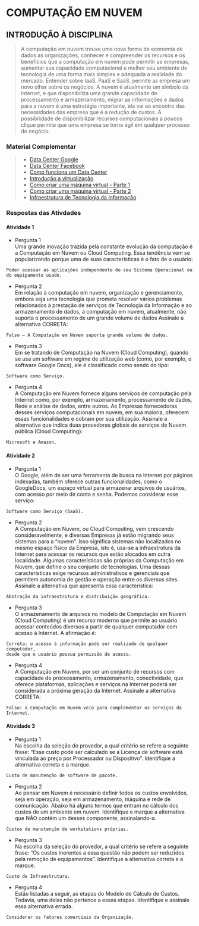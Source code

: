 # COMPUTAÇÃO EM NUVEM

## INTRODUÇÃO À DISCIPLINA

> A computação em nuvem trouxe uma nova forma de economia de dados as organizações, conhecer e compreender os recursos e os benefícios que a computação em nuvem pode permitir as empresas, aumentar sua capacidade computacional e melhor seu ambiente de tecnologia de uma forma mais simples e adequada a realidade do mercado. Entender sobre IaaS, PaaS e SaaS, permite as empresa um novo olhar sobre os negócios.
A nuvem é atualmente um símbolo da internet, e que disponibiliza uma grande capacidade de processamento e armazenamento, migrar as informações e dados para a nuvem é uma estratégia importante, ela vai ao encontro das necessidades das empresa que é a redução de custos. A possibilidade de disponibilizar recursos computacionais a poucos clique permite que uma empresa se torne ágil em qualquer processo de negócio.  

### Material Complementar  

>- [Data Center Google](https://www.youtube.com/watch?v=XZmGGAbHqa0)
>- [Data Center Facebook](https://www.youtube.com/watch?v=frzVtaNrHU0)
>- [Como funciona um Data Center](https://www.youtube.com/watch?v=jQx6wItPuSo)
>- [Introdução a virtualização](https://www.youtube.com/watch?v=XD1zl2m9wSU)
>- [Como criar uma máquina virtual - Parte 1](https://www.youtube.com/watch?v=xzOmCxZSQWw)
>- [Como criar uma máquina virtual - Parte 2](https://www.youtube.com/watch?v=vxzA77s3jlA)
>- [Infraestrutura de Tecnologia da Informação](https://www.youtube.com/watch?v=aB-JRipW4wY)

### Respostas das Ativdades

#### Atividade 1

- Pergunta 1  
Uma grande inovação trazida pela constante evolução da computação é a Computação em Nuvem ou Cloud Computing. Essa tendência vem se popularizando porque uma de suas características é o fato de o usuário:  

```"
Poder acessar as aplicações independente do seu Sistema Operacional ou do equipamento usado.
```

- Pergunta 2  
Em relação à computação em nuvem, organização e gerenciamento, embora seja uma tecnologia que prometa resolver vários problemas relacionados à prestação de serviços de Tecnologia da Informação e ao armazenamento de dados, a computação em nuvem, atualmente, não suporta o processamento de um grande volume de dados Assinale a alternativa CORRETA:  

```"
Falso – A Computação em Nuvem suporta grande volume de dados.
```

- Pergunta 3  
Em se tratando de Computação na Nuvem (Cloud Computing), quando se usa um software em regime de utilização web (como, por exemplo, o software Google Docs), ele é classificado como sendo do tipo:  

```"
Software como Serviço.
```

- Pergunta 4  
A Computação em Nuvem fornece alguns serviços de computação pela Internet como, por exemplo, armazenamento, processamento de dados, Rede e análise de dados, entre outros. As Empresas fornecedoras desses serviços computacionais em nuvem, em sua maioria, oferecem essas funcionalidades e cobram por sua utilização. Assinale a alternativa que indica duas provedoras globais de serviços de Nuvem pública (Cloud Computing):  

```"
Microsoft e Amazon.
```

#### Atividade 2

- Pergunta 1  
O Google, além de ser uma ferramenta de busca na Internet por páginas indexadas, também oferece outras funcionalidades, como o GoogleDocs, um espaço virtual para armazenar arquivos de usuários, com acesso por meio de conta e senha. Podemos considerar esse serviço:

```"
Software como Serviço (SaaS).
```

- Pergunta 2  
A Computação em Nuvem, ou Cloud Computing, vem crescendo consideravelmente, e diversas Empresas já estão migrando seus sistemas para a “nuvem”. Isso significa sistemas não localizados no mesmo espaço físico da Empresa, isto é, usa-se a infraestrutura da Internet para acessar os recursos que estão alocados em outra localidade. Algumas características são próprias da Computação em Nuvem, que define o seu conjunto de tecnologias. Uma dessas características exige recursos administrativos e gerenciais que permitem autonomia de gestão e operação entre os diversos sites. Assinale a alternativa que apresenta essa característica:

```"
Abstração da infraestrutura e distribuição geográfica.
```

- Pergunta 3  
O armazenamento de arquivos no modelo de Computação em Nuvem (Cloud Computing) é um recurso moderno que permite ao usuário acessar conteúdos diversos a partir de qualquer computador com acesso à Internet. A afirmação é:  

```"
Correta: o acesso à informação pode ser realizado de qualquer computador, 
desde que o usuário possua permissão de acesso.
```

- Pergunta 4  
A Computação em Nuvem, por ser um conjunto de recursos com capacidade de processamento, armazenamento, conectividade, que oferece plataformas, aplicações e serviços na Internet poderá ser considerada a próxima geração da Internet. Assinale a alternativa CORRETA:  

```"
Falso: a Computação em Nuvem veio para complementar os serviços da Internet.
```

#### Atividade 3

- Pergunta 1  
Na escolha da seleção do provedor, a qual critério se refere a seguinte frase: “Esse custo pode ser calculado se a Licença de software está vinculada ao preço por Processador ou Dispositivo”. Identifique a alternativa correta e a marque.  

```"
Custo de manutenção de software de pacote.
```

- Pergunta 2  
Ao pensar em Nuvem é necessário definir todos os custos envolvidos, seja em operação, seja em armazenamento, máquina e rede de comunicação. Abaixo há alguns termos que entram no cálculo dos custos de um ambiente em nuvem. Identifique e marque a alternativa que NÃO contém um desses componente, assinalando-a.

```"
Custos de manutenção de workstations próprias.
```

- Pergunta 3  
Na escolha da seleção do provedor, a qual critério se refere a seguinte frase: “Os custos inerentes a essa questão não podem ser reduzidos pela remoção de equipamentos”. Identifique a alternativa correta e a marque.

```"
Custo de Infraestrutura.
```

- Pergunta 4  
Estão listadas a seguir, as etapas do Modelo de Cálculo de Custos. Todavia, uma delas não pertence a essas etapas. Identifique e assinale essa alternativa errada.

```"
Considerar os fatores comerciais da Organização.
```
